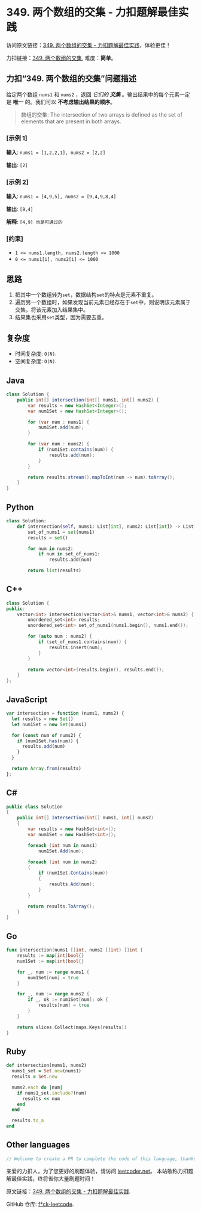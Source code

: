 # 349. 两个数组的交集 - 力扣题解最佳实践

访问原文链接：[349. 两个数组的交集 - 力扣题解最佳实践](https://leetcoder.net/zh/leetcode/349-intersection-of-two-arrays)，体验更佳！

力扣链接：[349. 两个数组的交集](https://leetcode.cn/problems/intersection-of-two-arrays), 难度：**简单**。

## 力扣“349. 两个数组的交集”问题描述

给定两个数组 `nums1` 和 `nums2` ，返回 _它们的 **交集**_ 。输出结果中的每个元素一定是 **唯一** 的。我们可以 **不考虑输出结果的顺序**。

> 数组的交集: The intersection of two arrays is defined as the set of elements that are present in both arrays.

### [示例 1]

**输入**: `nums1 = [1,2,2,1], nums2 = [2,2]`

**输出**: `[2]`

### [示例 2]

**输入**: `nums1 = [4,9,5], nums2 = [9,4,9,8,4]`

**输出**: `[9,4]`

**解释**: `[4,9] 也是可通过的`

### [约束]

- `1 <= nums1.length, nums2.length <= 1000`
- `0 <= nums1[i], nums2[i] <= 1000`

## 思路

1. 把其中一个数组转为`set`，数据结构`set`的特点是元素不重复。
2. 遍历另一个数组时，如果发现当前元素已经存在于`set`中，则说明该元素属于交集，将该元素加入结果集中。
3. 结果集也采用`set`类型，因为需要去重。

## 复杂度

- 时间复杂度: `O(N)`.
- 空间复杂度: `O(N)`.

## Java

```java
class Solution {
    public int[] intersection(int[] nums1, int[] nums2) {
        var results = new HashSet<Integer>();
        var num1Set = new HashSet<Integer>();

        for (var num : nums1) {
            num1Set.add(num);
        }

        for (var num : nums2) {
            if (num1Set.contains(num)) {
                results.add(num);
            }
        }

        return results.stream().mapToInt(num -> num).toArray();
    }
}
```

## Python

```python
class Solution:
    def intersection(self, nums1: List[int], nums2: List[int]) -> List[int]:
        set_of_nums1 = set(nums1)
        results = set()

        for num in nums2:
            if num in set_of_nums1:
                results.add(num)

        return list(results)
```

## C++

```cpp
class Solution {
public:
    vector<int> intersection(vector<int>& nums1, vector<int>& nums2) {
        unordered_set<int> results;
        unordered_set<int> set_of_nums1(nums1.begin(), nums1.end());

        for (auto num : nums2) {
            if (set_of_nums1.contains(num)) {
                results.insert(num);
            }
        }

        return vector<int>(results.begin(), results.end());
    }
};
```

## JavaScript

```javascript
var intersection = function (nums1, nums2) {
  let results = new Set()
  let num1Set = new Set(nums1)

  for (const num of nums2) {
    if (num1Set.has(num)) {
      results.add(num)
    }
  }

  return Array.from(results)
};
```

## C#

```csharp
public class Solution
{
    public int[] Intersection(int[] nums1, int[] nums2)
    {
        var results = new HashSet<int>();
        var num1Set = new HashSet<int>();

        foreach (int num in nums1)
            num1Set.Add(num);

        foreach (int num in nums2)
        {
            if (num1Set.Contains(num))
            {
                results.Add(num);
            }
        }

        return results.ToArray();
    }
}
```

## Go

```go
func intersection(nums1 []int, nums2 []int) []int {
    results := map[int]bool{}
    num1Set := map[int]bool{}

    for _, num := range nums1 {
        num1Set[num] = true
    }

    for _, num := range nums2 {
        if _, ok := num1Set[num]; ok {
            results[num] = true
        }
    }

    return slices.Collect(maps.Keys(results))
}
```

## Ruby

```ruby
def intersection(nums1, nums2)
  nums1_set = Set.new(nums1)
  results = Set.new

  nums2.each do |num|
    if nums1_set.include?(num)
      results << num
    end
  end

  results.to_a
end
```

## Other languages

```java
// Welcome to create a PR to complete the code of this language, thanks!
```

亲爱的力扣人，为了您更好的刷题体验，请访问 [leetcoder.net](https://leetcoder.net/zh)。
本站敢称力扣题解最佳实践，终将省你大量刷题时间！

原文链接：[349. 两个数组的交集 - 力扣题解最佳实践](https://leetcoder.net/zh/leetcode/349-intersection-of-two-arrays).

GitHub 仓库: [f*ck-leetcode](https://github.com/fuck-leetcode/fuck-leetcode).

